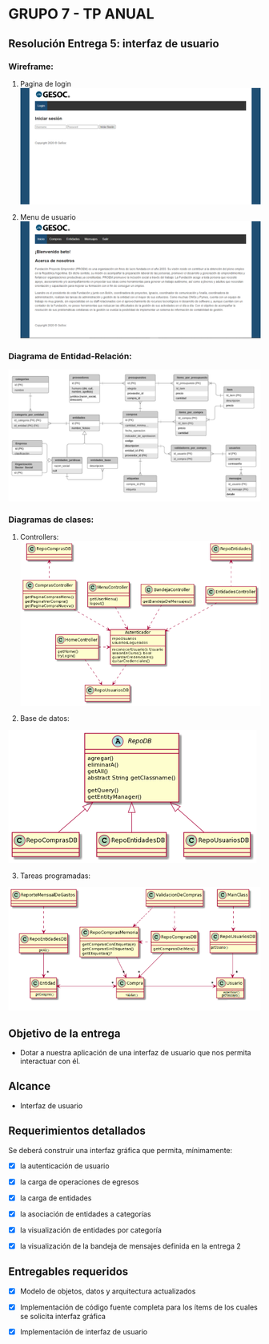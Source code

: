 # GRUPO 7 - TP ANUAL

## Resolución Entrega 5: interfaz de usuario

### Wireframe:
1. Pagina de login
![login](/Wireframe/login.png)

2. Menu de usuario
![menu](/Wireframe/menu.png)

### Diagrama de Entidad-Relación:
![DER](/Diagramas/Der.PNG)

### Diagramas de clases:

1. Controllers:
![UML Controllers](/Diagramas/uml_controllers.png)

2. Base de datos:

![UML Repositorios](/Diagramas/uml_repos.PNG)

3. Tareas programadas:

![UML Tareas Programadas](/Diagramas/uml_tareasProgramadas.PNG) 

## Objetivo de la entrega
* Dotar a nuestra aplicación de una interfaz de usuario que nos permita interactuar con él. 

## Alcance
* Interfaz de usuario

## Requerimientos detallados
Se deberá construir una interfaz gráfica que permita, mínimamente:
- [x] la autenticación de usuario
- [x] la carga de operaciones de egresos
- [x] la carga de entidades
- [x] la asociación de entidades a categorías
- [x] la visualización de entidades por categoría
- [x] la visualización de la bandeja de mensajes definida en la entrega 2


## Entregables requeridos
- [x] Modelo de objetos, datos y arquitectura actualizados
- [x] Implementación de código fuente completa para los ítems de los cuales se solicita interfaz gráfica
- [x] Implementación de interfaz de usuario

